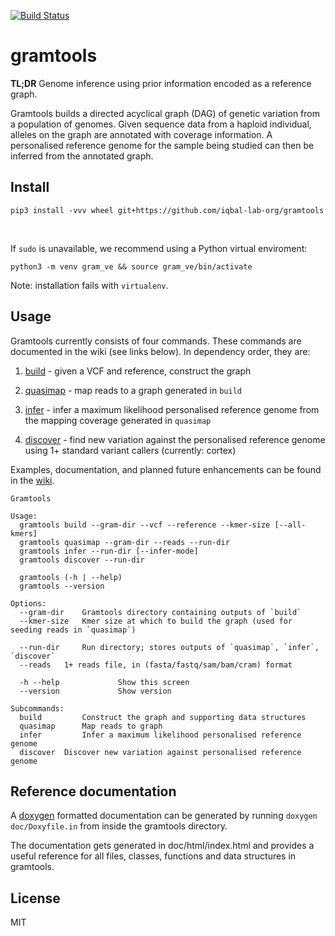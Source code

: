 [![Build Status](https://travis-ci.org/iqbal-lab-org/gramtools.svg?branch=master)](https://travis-ci.org/iqbal-lab-org/gramtools)

# gramtools
**TL;DR** Genome inference using prior information encoded as a reference graph.

Gramtools builds a directed acyclical graph (DAG) of genetic variation from a population of genomes. Given sequence data from a haploid individual, alleles on the graph are annotated with coverage information. A personalised reference genome for the sample being studied can then be inferred from the annotated graph.

## Install
```
pip3 install -vvv wheel git+https://github.com/iqbal-lab-org/gramtools
```
<br>

If `sudo` is unavailable, we recommend using a Python virtual enviroment:
```
python3 -m venv gram_ve && source gram_ve/bin/activate
```
Note: installation fails with `virtualenv`.

## Usage
Gramtools currently consists of four commands. These commands are documented in the wiki (see links below). In dependency order, they are:
1) [build](https://github.com/iqbal-lab-org/gramtools/wiki/Commands%3A-build) - given a VCF and reference, construct the graph

2) [quasimap](https://github.com/iqbal-lab-org/gramtools/wiki/Commands%3A-quasimap) - map reads to a graph generated in `build`

3) [infer](https://github.com/iqbal-lab-org/gramtools/wiki/Commands%3A-infer) - infer a maximum likelihood personalised reference genome from the mapping coverage generated in `quasimap`

4) [discover](https://github.com/iqbal-lab-org/gramtools/wiki/Commands%3A-discover) - find new variation against the personalised reference genome using 1+ standard variant callers (currently: cortex)

Examples, documentation, and planned future enhancements can be found in the [wiki](https://github.com/iqbal-lab-org/gramtools/wiki).

```
Gramtools

Usage:
  gramtools build --gram-dir --vcf --reference --kmer-size [--all-kmers]
  gramtools quasimap --gram-dir --reads --run-dir
  gramtools infer --run-dir [--infer-mode]
  gramtools discover --run-dir

  gramtools (-h | --help)
  gramtools --version

Options:
  --gram-dir 	Gramtools directory containing outputs of `build` 
  --kmer-size 	Kmer size at which to build the graph (used for seeding reads in `quasimap`)	

  --run-dir 	Run directory; stores outputs of `quasimap`, `infer`, `discover`
  --reads 	1+ reads file, in (fasta/fastq/sam/bam/cram) format

  -h --help             Show this screen
  --version             Show version

Subcommands:
  build         Construct the graph and supporting data structures
  quasimap      Map reads to graph
  infer         Infer a maximum likelihood personalised reference genome
  discover	Discover new variation against personalised reference genome
```

## Reference documentation

A [doxygen](http://doxygen.nl/) formatted documentation can be generated by running 
```doxygen doc/Doxyfile.in```
from inside the gramtools directory.

The documentation gets generated in doc/html/index.html and provides a useful reference for all files, classes, functions and data structures in gramtools.

## License

MIT
